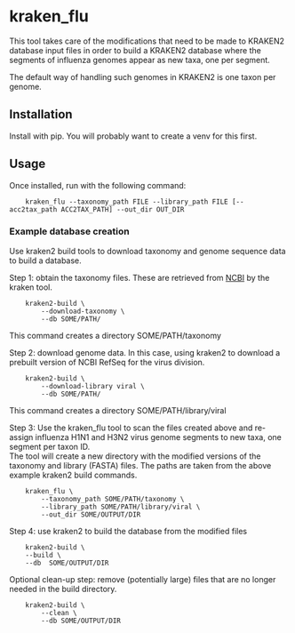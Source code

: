 # kraken_flu
This tool takes care of the modifications that need to be made to KRAKEN2 database input files in order to build a KRAKEN2 database where the segments of influenza genomes appear as new taxa, one per segment. 

The default way of handling such genomes in KRAKEN2 is one taxon per genome.

## Installation
Install with pip. You will probably want to create a venv for this first.


## Usage
Once installed, run with the following command:

```shell
    kraken_flu --taxonomy_path FILE --library_path FILE [--acc2tax_path ACC2TAX_PATH] --out_dir OUT_DIR
```

### Example database creation
Use kraken2 build tools to download taxonomy and genome sequence data to build a database. 

Step 1: obtain the taxonomy files. These are retrieved from [NCBI](https://ftp.ncbi.nlm.nih.gov/pub/taxonomy/) by the kraken tool.
```shell
    kraken2-build \
        --download-taxonomy \
        --db SOME/PATH/
```
This command creates a directory SOME/PATH/taxonomy

Step 2: download genome data. In this case, using kraken2 to download a prebuilt version of NCBI RefSeq for the virus division.  

```shell
    kraken2-build \
        --download-library viral \
        --db SOME/PATH/
```
This command creates a directory SOME/PATH/library/viral

Step 3: Use the kraken_flu tool to scan the files created above and re-assign influenza H1N1 and H3N2 virus genome segments to new taxa, one segment per taxon ID.   
The tool will create a new directory with the modified versions of the taxonomy and library (FASTA) files. The paths are taken from the above example kraken2 build commands.  

```shell
    kraken_flu \
        --taxonomy_path SOME/PATH/taxonomy \
        --library_path SOME/PATH/library/viral \
        --out_dir SOME/OUTPUT/DIR
```

Step 4: use kraken2 to build the database from the modified files  

```shell
    kraken2-build \
    --build \
    --db  SOME/OUTPUT/DIR
```

Optional clean-up step: remove (potentially large) files that are no longer needed in the build directory.  

```shell
    kraken2-build \
        --clean \
        --db SOME/OUTPUT/DIR
```